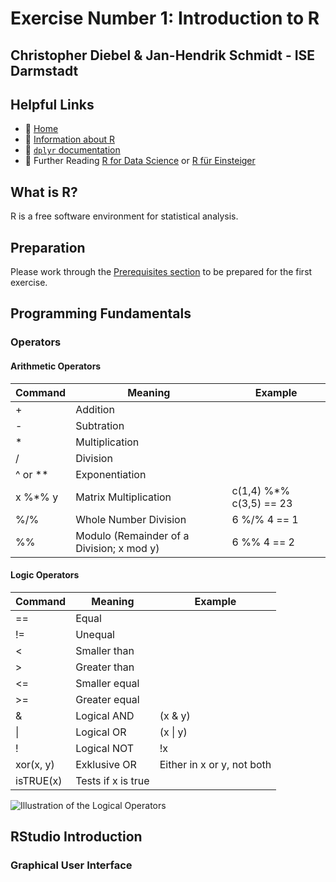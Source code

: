 # Exercise Number 1: Introduction to R 
## Christopher Diebel & Jan-Hendrik Schmidt - ISE Darmstadt

## Helpful Links

- :house_with_garden: [Home](https://github.com/tud-ise/Wellbeing_SoSe2022/blob/main/README.md)
- :open_book: [Information about R](https://www.r-project.org/)
- :open_book: [`dplyr` documentation](https://dplyr.tidyverse.org/reference/index.html)
- :open_book: Further Reading [R for Data Science](https://r4ds.had.co.nz/) or [R für Einsteiger](http://aproxy.ulb.tu-darmstadt.de:2058/book/index.cfm?bok_id=1993358)

## What is R? 
R is a free software environment for statistical analysis.

## Preparation

Please work through the [Prerequisites section](https://github.com/tud-ise/Wellbeing_SoSe2022/blob/main/README.md#0-prerequisites) to be prepared for the first exercise.

## Programming Fundamentals

### Operators

#### Arithmetic Operators

| Command | Meaning                                   | Example                 |
|---------|-------------------------------------------|-------------------------|
| +       | Addition                                  |                         |
| -       | Subtration                                |                         |
| *       | Multiplication                            |                         |
| /       | Division                                  |                         |
| ^ or ** | Exponentiation                            |                         |
| x %*% y | Matrix Multiplication                     | c(1,4) %*% c(3,5) == 23 |
| %/%     | Whole Number Division                     | 6 %/% 4 == 1            |
| %%      | Modulo (Remainder of a Division; x mod y) | 6 %% 4 == 2             |

#### Logic Operators

| Command  | Meaning                         | Example                    |
|----------|---------------------------------|----------------------------|
| ==       | Equal                           |                            |
| !=       | Unequal                         |                            |
| <        | Smaller than                    |                            |
| >        | Greater than                    |                            |
| <=       | Smaller equal                   |                            |
| >=       | Greater equal                   |                            |
| &        | Logical AND                     | (x & y)                    |
| &#124;   | Logical OR                      | (x &#124; y)               |
| !        | Logical NOT                     | !x                         |
| xor(x, y)| Exklusive OR                    | Either in x or y, not both |
| isTRUE(x)| Tests if x is true              |                            |

![Illustration of the Logical Operators](/MD_Images/transform-logical.png)

## RStudio Introduction
### Graphical User Interface

